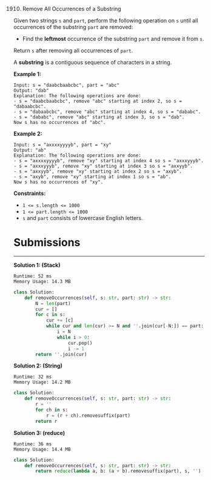 1910. Remove All Occurrences of a Substring

Given two strings `s` and `part`, perform the following operation on `s` until all occurrences of the substring `part` are removed:

* Find the **leftmost** occurrence of the substring `part` and remove it from `s`.

Return `s` after removing all occurrences of `part`.

A **substring** is a contiguous sequence of characters in a string.

 

**Example 1:**
```
Input: s = "daabcbaabcbc", part = "abc"
Output: "dab"
Explanation: The following operations are done:
- s = "daabcbaabcbc", remove "abc" starting at index 2, so s = "dabaabcbc".
- s = "dabaabcbc", remove "abc" starting at index 4, so s = "dababc".
- s = "dababc", remove "abc" starting at index 3, so s = "dab".
Now s has no occurrences of "abc".
```

**Example 2:**
```
Input: s = "axxxxyyyyb", part = "xy"
Output: "ab"
Explanation: The following operations are done:
- s = "axxxxyyyyb", remove "xy" starting at index 4 so s = "axxxyyyb".
- s = "axxxyyyb", remove "xy" starting at index 3 so s = "axxyyb".
- s = "axxyyb", remove "xy" starting at index 2 so s = "axyb".
- s = "axyb", remove "xy" starting at index 1 so s = "ab".
Now s has no occurrences of "xy".
```

**Constraints:**

* `1 <= s.length <= 1000`
* `1 <= part.length <= 1000`
* `s` and `part` consists of lowercase English letters.

# Submissions
---
**Solution 1: (Stack)**
```
Runtime: 52 ms
Memory Usage: 14.3 MB
```
```python
class Solution:
    def removeOccurrences(self, s: str, part: str) -> str:
        N = len(part)
        cur = []
        for c in s:
            cur += [c]
            while cur and len(cur) >= N and ''.join(cur[-N:]) == part:
                i = N
                while i > 0:
                    cur.pop()
                    i -= 1
        return ''.join(cur)
```

**Solution 2: (String)**
```
Runtime: 32 ms
Memory Usage: 14.2 MB
```
```python
class Solution:
    def removeOccurrences(self, s: str, part: str) -> str:
        r = ''
        for ch in s:
            r = (r + ch).removesuffix(part)
        return r
```

**Solution 3: (reduce)**
```
Runtime: 36 ms
Memory Usage: 14.4 MB
```
```python
class Solution:
    def removeOccurrences(self, s: str, part: str) -> str:
        return reduce(lambda a, b: (a + b).removesuffix(part), s, '')
```
